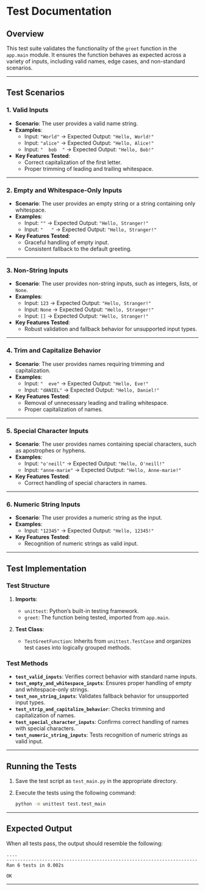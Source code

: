 # **Test Documentation**

## **Overview**

This test suite validates the functionality of the `greet` function in the `app.main` module. It ensures the function behaves as expected across a variety of inputs, including valid names, edge cases, and non-standard scenarios.

---

## **Test Scenarios**

### 1. **Valid Inputs**

- **Scenario**: The user provides a valid name string.
- **Examples**:
  - Input: `"World"` → Expected Output: `"Hello, World!"`
  - Input: `"alice"` → Expected Output: `"Hello, Alice!"`
  - Input: `"  bob  "` → Expected Output: `"Hello, Bob!"`
- **Key Features Tested**:
  - Correct capitalization of the first letter.
  - Proper trimming of leading and trailing whitespace.

---

### 2. **Empty and Whitespace-Only Inputs**

- **Scenario**: The user provides an empty string or a string containing only whitespace.
- **Examples**:
  - Input: `""` → Expected Output: `"Hello, Stranger!"`
  - Input: `"   "` → Expected Output: `"Hello, Stranger!"`
- **Key Features Tested**:
  - Graceful handling of empty input.
  - Consistent fallback to the default greeting.

---

### 3. **Non-String Inputs**

- **Scenario**: The user provides non-string inputs, such as integers, lists, or `None`.
- **Examples**:
  - Input: `123` → Expected Output: `"Hello, Stranger!"`
  - Input: `None` → Expected Output: `"Hello, Stranger!"`
  - Input: `[]` → Expected Output: `"Hello, Stranger!"`
- **Key Features Tested**:
  - Robust validation and fallback behavior for unsupported input types.

---

### 4. **Trim and Capitalize Behavior**

- **Scenario**: The user provides names requiring trimming and capitalization.
- **Examples**:
  - Input: `"  eve"` → Expected Output: `"Hello, Eve!"`
  - Input: `"dANIEL"` → Expected Output: `"Hello, Daniel!"`
- **Key Features Tested**:
  - Removal of unnecessary leading and trailing whitespace.
  - Proper capitalization of names.

---

### 5. **Special Character Inputs**

- **Scenario**: The user provides names containing special characters, such as apostrophes or hyphens.
- **Examples**:
  - Input: `"o'neill"` → Expected Output: `"Hello, O'neill!"`
  - Input: `"anne-marie"` → Expected Output: `"Hello, Anne-marie!"`
- **Key Features Tested**:
  - Correct handling of special characters in names.

---

### 6. **Numeric String Inputs**

- **Scenario**: The user provides a numeric string as the input.
- **Examples**:
  - Input: `"12345"` → Expected Output: `"Hello, 12345!"`
- **Key Features Tested**:
  - Recognition of numeric strings as valid input.

---

## **Test Implementation**

### **Test Structure**

1. **Imports**:
   - `unittest`: Python’s built-in testing framework.
   - `greet`: The function being tested, imported from `app.main`.

2. **Test Class**:
   - `TestGreetFunction`: Inherits from `unittest.TestCase` and organizes test cases into logically grouped methods.

### **Test Methods**

- **`test_valid_inputs`**: Verifies correct behavior with standard name inputs.
- **`test_empty_and_whitespace_inputs`**: Ensures proper handling of empty and whitespace-only strings.
- **`test_non_string_inputs`**: Validates fallback behavior for unsupported input types.
- **`test_strip_and_capitalize_behavior`**: Checks trimming and capitalization of names.
- **`test_special_character_inputs`**: Confirms correct handling of names with special characters.
- **`test_numeric_string_inputs`**: Tests recognition of numeric strings as valid input.

---

## **Running the Tests**

1. Save the test script as `test_main.py` in the appropriate directory.
2. Execute the tests using the following command:

   ```bash
   python -m unittest test.test_main
   ```

---

## **Expected Output**

When all tests pass, the output should resemble the following:

```plaintext
....
----------------------------------------------------------------------
Ran 6 tests in 0.002s

OK
```

---
